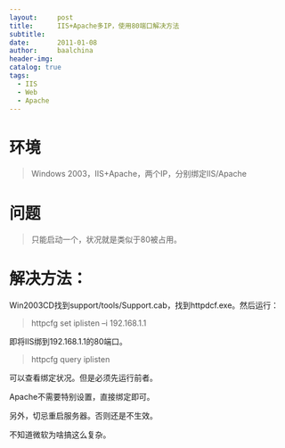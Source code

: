 ```yaml
---
layout:     post
title:      IIS+Apache多IP，使用80端口解决方法
subtitle:   
date:       2011-01-08
author:     baalchina
header-img:
catalog: true
tags:
  - IIS
  - Web
  - Apache
---
```


# 环境
> Windows 2003，IIS+Apache，两个IP，分别绑定IIS/Apache

# 问题
> 只能启动一个，状况就是类似于80被占用。



# 解决方法：

Win2003CD找到support/tools/Support.cab，找到httpdcf.exe。然后运行：


  > httpcfg set iplisten –i 192.168.1.1  

即将IIS绑到192.168.1.1的80端口。
  > httpcfg query iplisten  

可以查看绑定状况。但是必须先运行前者。

Apache不需要特别设置，直接绑定即可。


另外，切忌重启服务器。否则还是不生效。

不知道微软为啥搞这么复杂。

